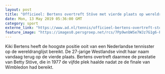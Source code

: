 ```yaml
---
layout: post
title: "Officieel: Bertens overtreft Stöve met vierde plaats op wereldranglijst"
date: Mon, 13 May 2019 05:36:00 GMT
category: sport
externe_link: "https://www.ad.nl/tennis/officieel-bertens-overtreft-stove-met-vierde-plaats-op-wereldranglijst~aa8875c7/"
feature_image: "https://images0.persgroep.net/rcs/7Pp9wnbWSe7WJz7G1g6-PHKJ2y8/diocontent/148068461/_fitwidth/400/?appId=21791a8992982cd8da851550a453bd7f&quality=0.7"
---
```


Kiki Bertens heeft de hoogste positie ooit van een Nederlandse tennisster op de wereldranglijst bereikt. De 27-jarige Westlandse vindt haar naam vandaag terug op de vierde plaats. Bertens overtreft daarmee de prestatie van Betty Stöve, die in 1977 de vijfde plek haalde nadat ze de finale van Wimbledon had bereikt.
